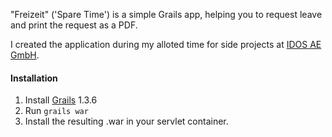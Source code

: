 "Freizeit" ('Spare Time') is a simple Grails app, helping you to request leave and print the request as a PDF.

I created the application during my alloted time for side projects at [IDOS AE GmbH](http://www.idos.de).

#### Installation 
1. Install [Grails](http://www.grails.org) 1.3.6
2. Run ``grails war``
3. Install the resulting .war in your servlet container.